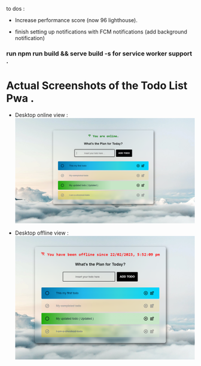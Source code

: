 to dos :

- Increase performance score (now 96 lighthouse).

- finish setting up notifications with FCM notifications (add background notification)

### run npm run build && serve build -s for service worker support .

# Actual Screenshots of the Todo List Pwa .

- Desktop online view :
  ![Desktop view](public/assets/screenshots/desktop-view.PNG "Desktop view of the app")

- Desktop offline view :
  ![Offline desktop view](public/assets/screenshots/desktop-offline-view.PNG "Desktop offline view of the app")
